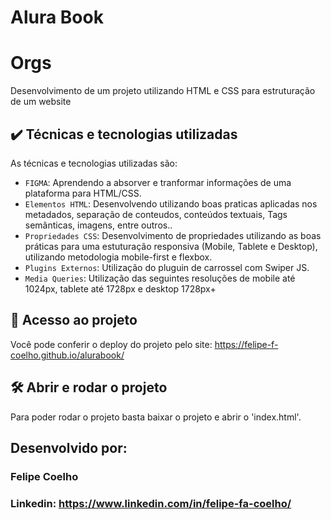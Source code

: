 # Alura Book

# Orgs
Desenvolvimento de um projeto utilizando HTML e CSS para estruturação de um website

## ✔️ Técnicas e tecnologias utilizadas

As técnicas e tecnologias utilizadas são:

- `FIGMA`: Aprendendo a absorver e tranformar informações de uma plataforma para HTML/CSS.
- `Elementos HTML`: Desenvolvendo utilizando boas praticas aplicadas nos metadados, separação de conteudos, conteúdos textuais, Tags semânticas, imagens, entre outros..
- `Propriedades CSS`: Desenvolvimento de propriedades utilizando as boas práticas para uma estuturação responsiva (Mobile, Tablete e Desktop), utilizando metodologia mobile-first e flexbox.
- `Plugins Externos`: Utilização do pluguin de carrossel com Swiper JS.
- `Media Queries`: Utilização das seguintes resoluções de mobile até 1024px, tablete até 1728px e desktop 1728px+

## 📁 Acesso ao projeto

Você pode conferir o deploy do projeto pelo site:
https://felipe-f-coelho.github.io/alurabook/

## 🛠️ Abrir e rodar o projeto

Para poder rodar o projeto basta baixar o projeto e abrir o 'index.html'.

## Desenvolvido por:

### Felipe Coelho
### Linkedin: https://www.linkedin.com/in/felipe-fa-coelho/
